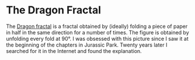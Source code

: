 # The Dragon Fractal

The [Dragon fractal](https://en.wikipedia.org/wiki/Dragon_curve)
is a fractal obtained by (ideally) folding a piece of
paper in half in the same direction for a number of times. The figure is
obtained by unfolding every fold at 90°. I was obsessed with this
picture since I saw it at the beginning of the chapters in Jurassic
Park. Twenty years later I searched for it in the Internet and found the
explanation.
